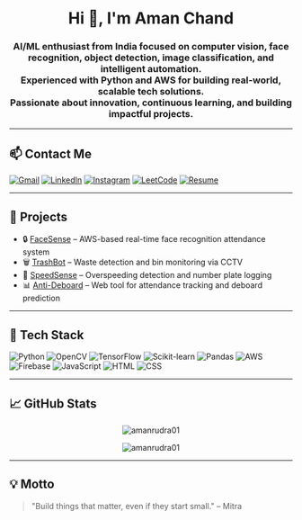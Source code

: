 <h1 align="center">Hi 👋, I'm Aman Chand</h1>

<h3 align="center">
  AI/ML enthusiast from India focused on computer vision, face recognition, object detection, image classification, and intelligent automation.
  <br/>
  Experienced with Python and AWS for building real-world, scalable tech solutions.
  <br/>
  Passionate about innovation, continuous learning, and building impactful projects.
</h3>

---

## 📫 Contact Me

[![Gmail](https://img.shields.io/badge/Gmail-D14836?style=for-the-badge&logo=gmail&logoColor=white)](mailto:amanchand8726@gmail.com)
[![LinkedIn](https://img.shields.io/badge/LinkedIn-0077B5?style=for-the-badge&logo=linkedin&logoColor=white)](https://linkedin.com/in/amanchand01)
[![Instagram](https://img.shields.io/badge/Instagram-E4405F?style=for-the-badge&logo=instagram&logoColor=white)](https://instagram.com/amanrudra01)
[![LeetCode](https://img.shields.io/badge/LeetCode-FFA116?style=for-the-badge&logo=leetcode&logoColor=white)](https://leetcode.com/amanchand8726/)
[![Resume](https://img.shields.io/badge/Resume-View-blue?style=for-the-badge&logo=google-drive&logoColor=white)](https://drive.google.com/file/d/1ujXVo6xdaPFdk4lZW8tgoFmiHbvzFH7J/view?usp=drive_link)

---

## 🔭 Projects

- 🔒 [FaceSense](https://github.com/amanrudra01/facesense) – AWS-based real-time face recognition attendance system  
- 🗑️ [TrashBot](https://github.com/amanrudra01/trashbot) – Waste detection and bin monitoring via CCTV  
- 🚗 [SpeedSense](https://github.com/amanrudra01/speedsense) – Overspeeding detection and number plate logging  
- 📊 [Anti-Deboard](https://github.com/amanrudra01/anti-deboard) – Web tool for attendance tracking and deboard prediction  

---

## 🧰 Tech Stack

![Python](https://img.shields.io/badge/Python-3670A0?style=for-the-badge&logo=python&logoColor=white)
![OpenCV](https://img.shields.io/badge/OpenCV-27338e?style=for-the-badge&logo=opencv&logoColor=white)
![TensorFlow](https://img.shields.io/badge/TensorFlow-ff6f00?style=for-the-badge&logo=tensorflow&logoColor=white)
![Scikit-learn](https://img.shields.io/badge/Scikit--Learn-F7931E?style=for-the-badge&logo=scikit-learn&logoColor=white)
![Pandas](https://img.shields.io/badge/Pandas-150458?style=for-the-badge&logo=pandas&logoColor=white)
![AWS](https://img.shields.io/badge/AWS-232F3E?style=for-the-badge&logo=amazon-aws&logoColor=white)
![Firebase](https://img.shields.io/badge/Firebase-ffca28?style=for-the-badge&logo=firebase&logoColor=black)
![JavaScript](https://img.shields.io/badge/JavaScript-F7DF1E?style=for-the-badge&logo=javascript&logoColor=black)
![HTML](https://img.shields.io/badge/HTML5-e34c26?style=for-the-badge&logo=html5&logoColor=white)
![CSS](https://img.shields.io/badge/CSS3-264de4?style=for-the-badge&logo=css3&logoColor=white)

---

## 📈 GitHub Stats

<p align="center">
  <img src="https://github-readme-stats.vercel.app/api?username=amanrudra01&show_icons=true&locale=en" alt="amanrudra01" />
</p>

<p align="center">
  <img src="https://github-readme-stats.vercel.app/api/top-langs?username=amanrudra01&show_icons=true&locale=en&layout=compact" alt="amanrudra01" />
</p>

---

## 💡 Motto

> "Build things that matter, even if they start small." – Mitra
